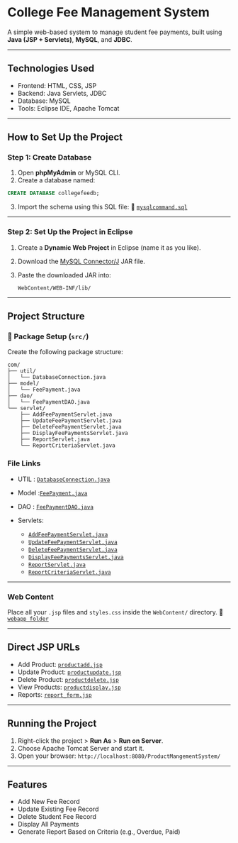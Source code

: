 #  College Fee Management System

A simple web-based system to manage student fee payments, built using **Java (JSP + Servlets)**, **MySQL**, and **JDBC**.

---

## Technologies Used

* Frontend: HTML, CSS, JSP
* Backend: Java Servlets, JDBC
* Database: MySQL
* Tools: Eclipse IDE, Apache Tomcat

---

## How to Set Up the Project

### Step 1: Create Database

1. Open **phpMyAdmin** or MySQL CLI.
2. Create a database named:

```sql
CREATE DATABASE collegefeedb;
```

3. Import the schema using this SQL file:
   📌 [`mysqlcommand.sql`](https://github.com/Rajeshwari670/ADJ_CollageFeeManagmentSystem/blob/main/mysqlCommand.sql)

---

###  Step 2: Set Up the Project in Eclipse

1. Create a **Dynamic Web Project** in Eclipse (name it as you like).

2. Download the [MySQL Connector/J](https://dev.mysql.com/downloads/connector/j/) JAR file.

3. Paste the downloaded JAR into:

   ```
   WebContent/WEB-INF/lib/
   ```

---

## Project Structure

### 📁 Package Setup (`src/`)

Create the following package structure:

```
com/
├── util/
│   └── DatabaseConnection.java
├── model/
│   └── FeePayment.java
├── dao/
│   └── FeePaymentDAO.java
└── servlet/
    ├── AddFeePaymentServlet.java
    ├── UpdateFeePaymentServlet.java
    ├── DeleteFeePaymentServlet.java
    ├── DisplayFeePaymentsServlet.java
    ├── ReportServlet.java
    └── ReportCriteriaServlet.java
```

###  File Links

*  UTIL : [`DatabaseConnection.java`](https://github.com/Rajeshwari670/ADJ_CollageFeeManagmentSystem/blob/main/com/util/DatabaseConnection.java)
* Model :[`FeePayment.java`](https://github.com/Rajeshwari670/ADJ_CollageFeeManagmentSystem/blob/main/com/model/FeePayment.java)
*  DAO : [`FeePaymentDAO.java`](https://github.com/Rajeshwari670/ADJ_CollageFeeManagmentSystem/blob/main/com/dao/FeePaymentDAO.java)
* Servlets:

  * [`AddFeePaymentServlet.java`](https://github.com/Rajeshwari670/ADJ_CollageFeeManagmentSystem/blob/main/com/servlet/AddFeePaymentServlet.java)
  * [`UpdateFeePaymentServlet.java`](https://github.com/Rajeshwari670/ADJ_CollageFeeManagmentSystem/blob/main/com/servlet/UpdateFeePaymentServlet.java)
  * [`DeleteFeePaymentServlet.java`](https://github.com/Rajeshwari670/ADJ_CollageFeeManagmentSystem/blob/main/com/servlet/DeleteFeePaymentServlet.java)
  * [`DisplayFeePaymentsServlet.java`](https://github.com/Rajeshwari670/ADJ_CollageFeeManagmentSystem/blob/main/com/servlet/DisplayFeePaymentsServlet.java)
  * [`ReportServlet.java`](https://github.com/Rajeshwari670/ADJ_CollageFeeManagmentSystem/blob/main/com/servlet/ReportServlet.java)
  * [`ReportCriteriaServlet.java`](https://github.com/Rajeshwari670/ADJ_CollageFeeManagmentSystem/blob/main/com/servlet/ReportCriteriaServlet.java)

---

###  Web Content

Place all your `.jsp` files and `styles.css` inside the `WebContent/` directory.
📌 [`webapp folder`](https://github.com/Rajeshwari670/ADJ_CollageFeeManagmentSystem/tree/main/webapp)

---

##  Direct JSP URLs

* Add Product: [`productadd.jsp`](https://github.com/chethanlr/ADJ_ProductManagment/blob/main/webapp/productadd.jsp)
* Update Product: [`productupdate.jsp`](https://github.com/chethanlr/ADJ_ProductManagment/blob/main/webapp/productupdate.jsp)
* Delete Product: [`productdelete.jsp`](https://github.com/chethanlr/ADJ_ProductManagment/blob/main/webapp/productdelete.jsp)
* View Products: [`productdisplay.jsp`](https://github.com/chethanlr/ADJ_ProductManagment/blob/main/webapp/productdisplay.jsp)
* Reports: [`report_form.jsp`](https://github.com/chethanlr/ADJ_ProductManagment/blob/main/webapp/report_form.jsp)

---

##  Running the Project

1. Right-click the project > **Run As** > **Run on Server**.
2. Choose Apache Tomcat Server and start it.
3. Open your browser:
   `http://localhost:8080/ProductMangementSystem/`

---
## Features

*  Add New Fee Record
*  Update Existing Fee Record
*  Delete Student Fee Record
*  Display All Payments
*  Generate Report Based on Criteria (e.g., Overdue, Paid)


